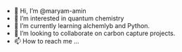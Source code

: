 - 👋 Hi, I’m @maryam-amin
- 👀 I’m interested in quantum chemistry
- 🌱 I’m currently learning alchemlyb and Python.
- 💞️ I’m looking to collaborate on carbon capture projects.
- 📫 How to reach me ...

<!---
maryam-amin/maryam-amin is a ✨ special ✨ repository because its `README.md` (this file) appears on your GitHub profile.
You can click the Preview link to take a look at your changes.
--->
